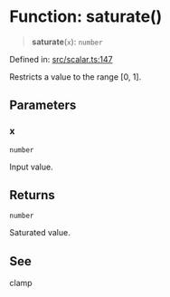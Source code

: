 # Function: saturate()

> **saturate**(`x`): `number`

Defined in: [src/scalar.ts:147](https://github.com/rndelpuerto/lenguados/blob/3db26e60cf924a3f02d7d869c59509fd2fa87c96/packages/math2d/src/scalar.ts#L147)

Restricts a value to the range [0, 1].

## Parameters

### x

`number`

Input value.

## Returns

`number`

Saturated value.

## See

clamp

